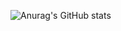 ![Anurag's GitHub stats](https://github-readme-stats.vercel.app/api?username=KevinNgy&show_icons=true&theme=dark)
